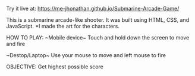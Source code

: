 Try it live at: https://me-jhonathan.github.io/Submarine-Arcade-Game/


This is a submarine arcade-like shooter. It was built using HTML, CSS, and JavaScript. 
*I made the art for the characters.

HOW TO PLAY:
~Mobile device~ 
Touch and hold down the screen to move and fire

~Destop/Laptop~ 
Use your mouse to move and left mouse to fire


OBJECTIVE:
Get highest possible score
